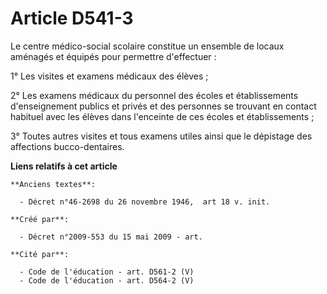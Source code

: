 # Article D541-3

Le centre médico-social scolaire constitue un ensemble de locaux aménagés et équipés pour permettre d'effectuer :

1° Les visites et examens médicaux des élèves ;

2° Les examens médicaux du personnel des écoles et établissements d'enseignement publics et privés et des personnes se
trouvant en contact habituel avec les élèves dans l'enceinte de ces écoles et établissements ;

3° Toutes autres visites et tous examens utiles ainsi que le dépistage des affections bucco-dentaires.

**Liens relatifs à cet article**

	**Anciens textes**:

	  - Décret n°46-2698 du 26 novembre 1946,  art 18 v. init.

	**Créé par**:

	  - Décret n°2009-553 du 15 mai 2009 - art.

	**Cité par**:

	  - Code de l'éducation - art. D561-2 (V)
	  - Code de l'éducation - art. D564-2 (V)
